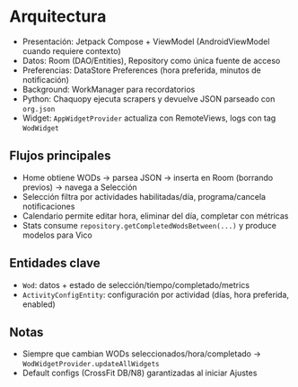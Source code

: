 # Arquitectura

- Presentación: Jetpack Compose + ViewModel (AndroidViewModel cuando requiere contexto)
- Datos: Room (DAO/Entities), Repository como única fuente de acceso
- Preferencias: DataStore Preferences (hora preferida, minutos de notificación)
- Background: WorkManager para recordatorios
- Python: Chaquopy ejecuta scrapers y devuelve JSON parseado con `org.json`
- Widget: `AppWidgetProvider` actualiza con RemoteViews, logs con tag `WodWidget`

## Flujos principales

- Home obtiene WODs → parsea JSON → inserta en Room (borrando previos) → navega a Selección
- Selección filtra por actividades habilitadas/día, programa/cancela notificaciones
- Calendario permite editar hora, eliminar del día, completar con métricas
- Stats consume `repository.getCompletedWodsBetween(...)` y produce modelos para Vico

## Entidades clave

- `Wod`: datos + estado de selección/tiempo/completado/metrics
- `ActivityConfigEntity`: configuración por actividad (días, hora preferida, enabled)

## Notas

- Siempre que cambian WODs seleccionados/hora/completado → `WodWidgetProvider.updateAllWidgets`
- Default configs (CrossFit DB/N8) garantizadas al iniciar Ajustes
